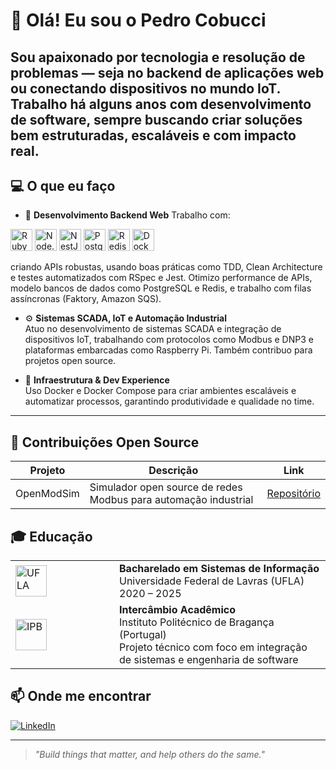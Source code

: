 # 👋 Olá! Eu sou o Pedro Cobucci


Sou apaixonado por tecnologia e resolução de problemas — seja no backend de aplicações web ou conectando dispositivos no mundo IoT. Trabalho há alguns anos com desenvolvimento de software, sempre buscando criar soluções bem estruturadas, escaláveis e com impacto real.
---

## 💻 O que eu faço

- 🚀 **Desenvolvimento Backend Web**
Trabalho com:
<p align="left">
  <img alt="Ruby" src="https://img.shields.io/badge/-Ruby-CC342D?style=for-the-badge&logo=ruby&logoColor=white" height="35"/>
  <img alt="Node.js" src="https://img.shields.io/badge/-Node.js-339933?style=for-the-badge&logo=node.js&logoColor=white" height="35"/>
  <img alt="NestJS" src="https://img.shields.io/badge/-NestJS-E0234E?style=for-the-badge&logo=nestjs&logoColor=white" height="35"/>
  <img alt="PostgreSQL" src="https://img.shields.io/badge/-PostgreSQL-4169E1?style=for-the-badge&logo=postgresql&logoColor=white" height="35"/>
  <img alt="Redis" src="https://img.shields.io/badge/-Redis-DC382D?style=for-the-badge&logo=redis&logoColor=white" height="35"/>
  <img alt="Docker" src="https://img.shields.io/badge/-Docker-2496ED?style=for-the-badge&logo=docker&logoColor=white" height="35"/>
</p>

  criando APIs robustas, usando boas práticas como TDD, Clean Architecture e testes automatizados com RSpec e Jest. Otimizo performance de APIs, modelo bancos de dados como PostgreSQL e Redis, e trabalho com filas assíncronas (Faktory, Amazon SQS).

- ⚙️ **Sistemas SCADA, IoT e Automação Industrial**  
  Atuo no desenvolvimento de sistemas SCADA e integração de dispositivos IoT, trabalhando com protocolos como Modbus e DNP3 e plataformas embarcadas como Raspberry Pi. Também contribuo para projetos open source.

- 🐳 **Infraestrutura & Dev Experience**  
  Uso Docker e Docker Compose para criar ambientes escaláveis e automatizar processos, garantindo produtividade e qualidade no time.

---

## 🌟 Contribuições Open Source

| Projeto        | Descrição                                    | Link                                       |
|----------------|----------------------------------------------|--------------------------------------------|
| OpenModSim     | Simulador open source de redes Modbus para automação industrial | [Repositório](https://github.com/sanny32/OpenModSim) |


## 🎓 Educação

<table>
  <tr>
    <td width="150">
      <img alt="UFLA" src="https://www.ufla.br/dcom/wp-content/uploads/2015/07/cropped-logo-ufla.jpg" height="50"/>
    </td>
    <td>
      <strong>Bacharelado em Sistemas de Informação</strong><br/>
      Universidade Federal de Lavras (UFLA)<br/>
      2020 – 2025
    </td>
  </tr>
  <tr>
    <td>
      <img alt="IPB" src="https://www.ufpb.br/aci/contents/noticias/ufpb-renova-acordo-de-cooperacao-com-instituto-politecnico-de-braganca/ipb-logo.jpg/@@images/image.jpeg" height="50"/>
    </td>
    <td>
      <strong>Intercâmbio Acadêmico</strong><br/>
      Instituto Politécnico de Bragança (Portugal)<br/>
      Projeto técnico com foco em integração de sistemas e engenharia de software
    </td>
  </tr>
</table>


## 📫 Onde me encontrar

[![LinkedIn](https://img.shields.io/badge/-LinkedIn-0077B5?style=for-the-badge&logo=linkedin&logoColor=white)](https://www.linkedin.com/in/pedro-cobucci-r-5b1701160/)  

---

> _"Build things that matter, and help others do the same."_
